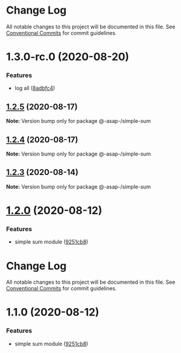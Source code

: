 # Change Log

All notable changes to this project will be documented in this file.
See [Conventional Commits](https://conventionalcommits.org) for commit guidelines.

# 1.3.0-rc.0 (2020-08-20)


### Features

* log all ([8adbfc4](https://github.com/AlexSav94/lerna-ci-example/commit/8adbfc4062791f2743908696e74701334d440d27))





## [1.2.5](https://github.com/AlexSav94/lerna-ci-example/compare/@-asap-/simple-sum@1.2.4...@-asap-/simple-sum@1.2.5) (2020-08-17)

**Note:** Version bump only for package @-asap-/simple-sum





## [1.2.4](https://github.com/AlexSav94/lerna-ci-example/compare/@-asap-/simple-sum@1.2.3...@-asap-/simple-sum@1.2.4) (2020-08-17)

**Note:** Version bump only for package @-asap-/simple-sum





## [1.2.3](https://github.com/AlexSav94/lerna-ci-example/compare/@-asap-/simple-sum@1.2.0...@-asap-/simple-sum@1.2.3) (2020-08-14)

**Note:** Version bump only for package @-asap-/simple-sum





# [1.2.0](https://github.com/AlexSav94/lerna-ci-example/compare/@-asap-/simple-sum@1.0.1-rc.0...@-asap-/simple-sum@1.2.0) (2020-08-12)


### Features

* simple sum module ([9251cb8](https://github.com/AlexSav94/lerna-ci-example/commit/9251cb803ca80ddca70f5d40959d6901ca480583))





# Change Log

All notable changes to this project will be documented in this file. See
[Conventional Commits](https://conventionalcommits.org) for commit guidelines.

# 1.1.0 (2020-08-12)

### Features

- simple sum module
  ([9251cb8](https://github.com/AlexSav94/lerna-ci-example/commit/9251cb803ca80ddca70f5d40959d6901ca480583))

